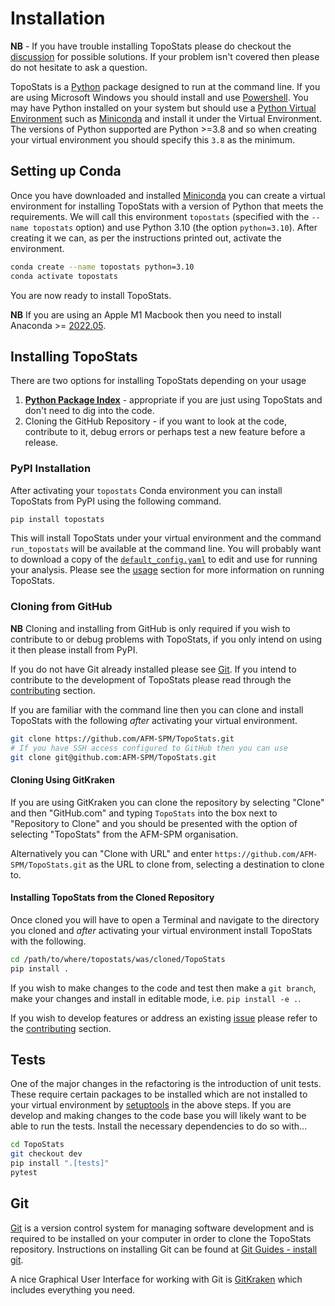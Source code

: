 # Installation

**NB** - If you have trouble installing TopoStats please do checkout the
[discussion](https://github.com/AFM-SPM/TopoStats/discussions) for possible solutions. If your problem isn't covered
then please do not hesitate to ask a question.


TopoStats is a [Python](https://www.python.org) package designed to run at the command line. If you are using Microsoft
Windows you should install and use
[Powershell](https://learn.microsoft.com/en-us/powershell/scripting/install/installing-powershell). You may have Python
installed on your system but should use a [Python Virtual
Environment](https://realpython.com/python-virtual-environments-a-primer/) such as
[Miniconda](https://docs.conda.io/en/latest/miniconda.html) and install it under the Virtual Environment. The versions
of Python supported are Python >=3.8 and so when creating your virtual environment you should specify this `3.8` as the
minimum.

## Setting up Conda

Once you have downloaded and installed [Miniconda](https://docs.conda.io/en/latest/miniconda.html) you can create a
virtual environment for installing TopoStats with a version of Python that meets the requirements. We will call
this environment `topostats` (specified with the `--name topostats` option) and use Python 3.10 (the option
`python=3.10`). After creating it we can, as per the instructions printed out, activate the environment.

``` bash
conda create --name topostats python=3.10
conda activate topostats
```

You are now ready to install TopoStats.

**NB** If you are using an Apple M1 Macbook then you need to install Anaconda >=
[2022.05](https://www.anaconda.com/blog/new-release-anaconda-distribution-now-supporting-m1).

## Installing TopoStats

There are two options for installing TopoStats depending on your usage

1. [**Python Package Index**](https://pypi.org/) - appropriate if you are just using TopoStats and don't need to dig into
   the code.
2. Cloning the GitHub Repository - if you want to look at the code, contribute to it, debug errors or perhaps test a new
   feature before a release.

### PyPI Installation

After activating your `topostats` Conda environment you can install TopoStats from PyPI using the following command.

``` bash
pip install topostats
```

This will install TopoStats under your virtual environment and the command `run_topostats` will be available at the
command line. You will probably want to download a copy of the
[`default_config.yaml`](https://raw.githubusercontent.com/AFM-SPM/TopoStats/main/topostats/default_config.yaml) to edit
and use for running your analysis. Please see the [usage](usage) section for more information on running TopoStats.

### Cloning from GitHub

**NB** Cloning and installing from GitHub is only required if you wish to contribute to or debug problems with
TopoStats, if you only intend on using it then please install from PyPI.

If you do not have Git already installed please see [Git](#git). If you intend to contribute to the development of
TopoStats please read through the [contributing](contributing) section.

If you are familiar with the command line then you can
clone and install TopoStats with the following _after_ activating your virtual environment.

``` bash
git clone https://github.com/AFM-SPM/TopoStats.git
# If you have SSH access configured to GitHub then you can use
git clone git@github.com:AFM-SPM/TopoStats.git
```


#### Cloning Using GitKraken

If you are using GitKraken you can clone the repository by selecting "Clone" and then "GitHub.com" and typing
`TopoStats` into the box next to "Repository to Clone" and you should be presented with the option of selecting
"TopoStats" from the AFM-SPM organisation.

Alternatively you can "Clone with URL" and enter `https://github.com/AFM-SPM/TopoStats.git` as the URL to clone from,
selecting a destination to clone to.


#### Installing TopoStats from the Cloned Repository

Once cloned you will have to open a Terminal and navigate to the directory you cloned and _after_ activating your
virtual environment install TopoStats with the following.

``` bash
cd /path/to/where/topostats/was/cloned/TopoStats
pip install .
```

If you wish to make changes to the code and test then make a `git branch`, make your changes and install in editable mode,
i.e. `pip install -e .`.

If you wish to develop features or address an existing [issue](https://github.com/AFM-SPM/TopoStats/issues) please refer
to the [contributing](contributing) section.


## Tests

One of the major changes in the refactoring is the introduction of unit tests. These require certain packages to be
installed which are not installed to your virtual environment by
[setuptools](https://setuptools.pypa.io/en/latest/setuptools.html) in the above steps. If you are develop and making
changes to the code base you will likely want to be able to run the tests. Install the necessary dependencies to do so
with...


``` bash
cd TopoStats
git checkout dev
pip install ".[tests]"
pytest
```


## Git

[Git](https://git.vc) is a version control system for managing software development and is required to be installed on
your computer in order to clone the TopoStats repository. Instructions on installing Git can be found at [Git Guides -
install git](https://github.com/git-guides/install-git).

A nice Graphical User Interface for working with Git is [GitKraken](https://www.gitkraken.com/) which includes
everything you need.
